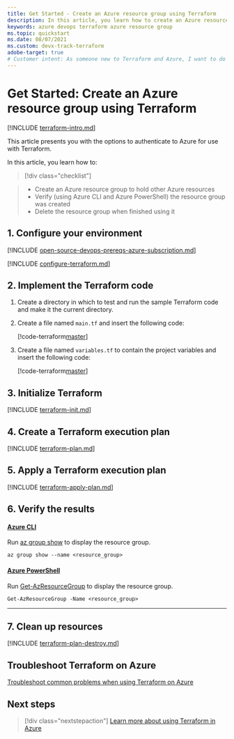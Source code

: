 ```yaml
---
title: Get Started - Create an Azure resource group using Terraform
description: In this article, you learn how to create an Azure resource group using Terraform
keywords: azure devops terraform azure resource group
ms.topic: quickstart
ms.date: 08/07/2021
ms.custom: devx-track-terraform
adobe-target: true
# Customer intent: As someone new to Terraform and Azure, I want to do something simple to confirm my Terraform installation.
---
```


# Get Started: Create an Azure resource group using Terraform

[!INCLUDE [terraform-intro.md](includes/terraform-intro.md)]

This article presents you with the options to authenticate to Azure for use with Terraform.

In this article, you learn how to:
> [!div class="checklist"]

> * Create an Azure resource group to hold other Azure resources
> * Verify (using Azure CLI and Azure PowerShell) the resource group was created
> * Delete the resource group when finished using it

## 1. Configure your environment

[!INCLUDE [open-source-devops-prereqs-azure-subscription.md](../includes/open-source-devops-prereqs-azure-subscription.md)]

[!INCLUDE [configure-terraform.md](includes/configure-terraform.md)]

## 2. Implement the Terraform code

1. Create a directory in which to test and run the sample Terraform code and make it the current directory.

1. Create a file named `main.tf` and insert the following code:

    [!code-terraform[master](../../terraform_samples/quickstart/101-resource-group/main.tf)]

1. Create a file named `variables.tf` to contain the project variables and insert the following code:

    [!code-terraform[master](../../terraform_samples/quickstart/101-resource-group/variables.tf)]

## 3. Initialize Terraform

[!INCLUDE [terraform-init.md](includes/terraform-init.md)]

## 4. Create a Terraform execution plan

[!INCLUDE [terraform-plan.md](includes/terraform-plan.md)]

## 5. Apply a Terraform execution plan

[!INCLUDE [terraform-apply-plan.md](includes/terraform-apply-plan.md)]

## 6. Verify the results

#### [Azure CLI](#tab/azure-cli)

Run [az group show](/cli/azure/group#az_group_show) to display the resource group.

```azurecli
az group show --name <resource_group>
```

#### [Azure PowerShell](#tab/azure-powershell)

Run [Get-AzResourceGroup](/powershell/module/az.resources/Get-AzResourceGroup) to display the resource group.

```azurepowershell
Get-AzResourceGroup -Name <resource_group>
```
---

## 7. Clean up resources

[!INCLUDE [terraform-plan-destroy.md](includes/terraform-plan-destroy.md)]

## Troubleshoot Terraform on Azure

[Troubleshoot common problems when using Terraform on Azure](troubleshoot.md)

## Next steps

> [!div class="nextstepaction"] 
> [Learn more about using Terraform in Azure](/azure/terraform)